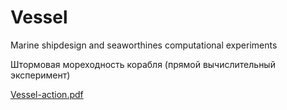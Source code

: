 # Vessel
Marine shipdesign and seaworthines computational experiments

Штормовая мореходность корабля (прямой вычислительный эксперимент)

[Vessel-action.pdf](https://github.com/Khram-V/Vessel/files/10824271/Vessel-action.pdf)
